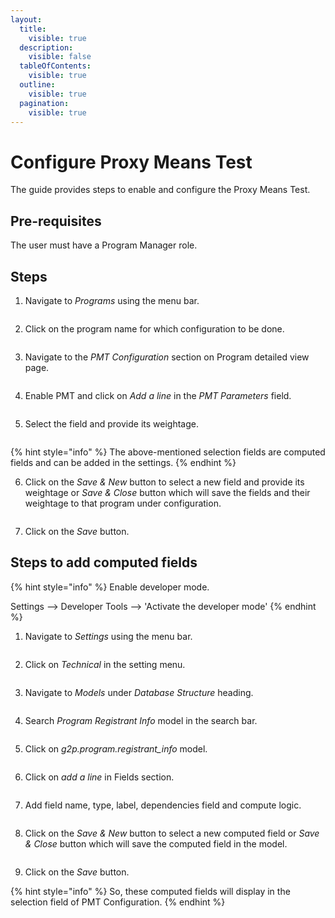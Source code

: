 ```yaml
---
layout:
  title:
    visible: true
  description:
    visible: false
  tableOfContents:
    visible: true
  outline:
    visible: true
  pagination:
    visible: true
---
```


# Configure Proxy Means Test

The guide provides steps to enable and configure the Proxy Means Test.

## Pre-requisites

The user must have a Program Manager role.

## Steps

1. Navigate to _Programs_ using the menu bar.

<figure><img src="../../../../.gitbook/assets/image (24).png" alt=""><figcaption></figcaption></figure>

2. Click on the program name for which configuration to be done.

<figure><img src="../../../../.gitbook/assets/image (26).png" alt=""><figcaption></figcaption></figure>

3. Navigate to the _PMT_ _Configuration_ section on Program detailed view page.

<figure><img src="../../../../.gitbook/assets/image (27).png" alt=""><figcaption></figcaption></figure>

4. Enable PMT and click on _Add a line_ in the _PMT Parameters_ field.

<figure><img src="../../../../.gitbook/assets/image (28).png" alt=""><figcaption></figcaption></figure>

5. Select the field and provide its weightage.

<figure><img src="../../../../.gitbook/assets/image (29).png" alt=""><figcaption></figcaption></figure>

{% hint style="info" %}
The above-mentioned selection fields are computed fields and can be added in the settings.
{% endhint %}

6. Click on the _Save & New_ button to select a new field and provide its weightage or _Save & Close_ button which will save the fields and their weightage to that program under configuration.

<figure><img src="../../../../.gitbook/assets/image (30).png" alt=""><figcaption></figcaption></figure>

7. Click on the _Save_ button.

## Steps to add computed fields



{% hint style="info" %}
Enable developer mode.

Settings --> Developer Tools --> 'Activate the developer mode'
{% endhint %}

1. Navigate to _Settings_ using the menu bar.

<figure><img src="../../../../.gitbook/assets/image (31).png" alt=""><figcaption></figcaption></figure>

2. Click on _Technical_ in the setting menu.

<figure><img src="../../../../.gitbook/assets/image (32).png" alt=""><figcaption></figcaption></figure>

3. Navigate to _Models_ under _Database Structure_ heading.

<figure><img src="../../../../.gitbook/assets/image (33).png" alt=""><figcaption></figcaption></figure>

4. Search _Program Registrant Info_ model in the search bar.

<figure><img src="../../../../.gitbook/assets/image (34).png" alt=""><figcaption></figcaption></figure>

5. Click on _g2p.program.registrant\_info_ model.

<figure><img src="../../../../.gitbook/assets/image (35).png" alt=""><figcaption></figcaption></figure>

6. Click on _add a line_ in Fields section.

<figure><img src="../../../../.gitbook/assets/image (36).png" alt=""><figcaption></figcaption></figure>

7. Add field name, type, label, dependencies field and compute logic.

<figure><img src="../../../../.gitbook/assets/image (37).png" alt=""><figcaption></figcaption></figure>

8. Click on the _Save & New_ button to select a new computed field or _Save & Close_ button which will save the computed field in the model.

<figure><img src="../../../../.gitbook/assets/image (38).png" alt=""><figcaption></figcaption></figure>

9. Click on the _Save_ button.

{% hint style="info" %}
So, these computed fields will display in the selection field of PMT Configuration.
{% endhint %}
